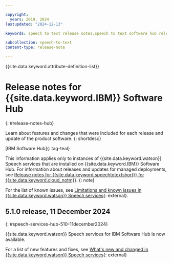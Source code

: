 ```yaml
---

copyright:
  years: 2019, 2024
lastupdated: "2024-12-13"

keywords: speech to text release notes,speech to text software hub release notes

subcollection: speech-to-text
content-type: release-note

---
```


{{site.data.keyword.attribute-definition-list}}

# Release notes for {{site.data.keyword.IBM}} Software Hub
{: #release-notes-hub}

Learn about features and changes that were included for each release and update of the product software.
{: shortdesc}

[IBM Software Hub]{: tag-teal}

This information applies only to instances of {{site.data.keyword.watson}} Speech services that are installed on {{site.data.keyword.IBM}} Software Hub. For information about releases and updates for managed deployments, see [Release notes for {{site.data.keyword.speechtotextshort}} for {{site.data.keyword.cloud_notm}}](/docs/speech-to-text?topic=speech-to-text-release-notes).
{: note}

For the list of known issues, see [Limitations and known issues in {{site.data.keyword.watson}} Speech services](https://www.ibm.com/docs/en/software-hub/5.1.x?topic=issues-watson-speech-services){: external}.

## 5.1.0 release, 11 December 2024
{: #speech-services-hub-510-11december2024}

{{site.data.keyword.watson}} Speech services for IBM Software Hub is now available.

For a list of new features and fixes, see [What's new and changed in {{site.data.keyword.watson}} Speech services](https://www.ibm.com/docs/en/software-hub/5.1.x?topic=new-watson-speech-services){: external}
